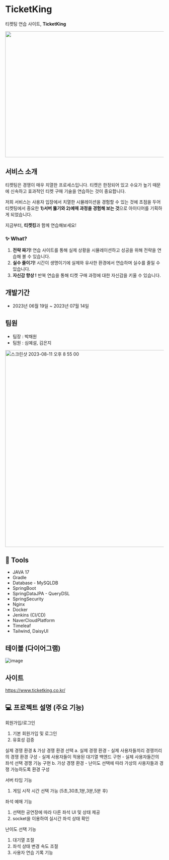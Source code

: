 # TicketKing

티켓팅 연습 사이트, **TicketKing**

<img src="https://i.ibb.co/hRcMTcb/The-Heartbreakers.jpg" width="1000" height="400" >

## 서비스 소개
티켓팅은 경쟁이 매우 치열한 프로세스입니다.
티켓은 한정되어 있고 수요가 높기 때문에 신속하고 효과적인 티켓 구매 기술을 연습하는 것이 중요합니다.
    
저희 서비스는 사용자 입장에서 치열한 시뮬레이션을 경험할 수 있는 것에 초점을 두어
티켓팅에서 중요한 **1)서버 뚫기와 2)예매 과정을 경험해 보는 것**으로 아이디어를 기획하게 되었습니다.

지금부터, **티켓킹**과 함께 연습해보세요!

### ✨ What?
1. **전략 짜기!** 연습 사이트를 통해 실제 상황을 시뮬레이션하고 성공을 위해 전략을 연습해 볼 수 있습니다.
2. **실수 줄이기!** 시간이 생명이기에 실제와 유사한 환경에서 연습하며 실수를 줄일 수 있습니다.
3. **자신감 향상 !** 반복 연습을 통해 티켓 구매 과정에 대한 자신감을 키울 수 있습니다.
 
## 개발기간
- 2023년 06월 19일 ~ 2023년 07월 14일

## 팀원  
- 팀장 : 박채원
- 팀원 : 심예설, 김은지
<img width="625" alt="스크린샷 2023-08-11 오후 8 55 00" src="https://github.com/ProjectTicketKing/TicketKing/assets/82140052/dd6e1751-75aa-4368-9060-78a566310e0e">

## 🔧 Tools 
- JAVA 17
- Gradle
- Database - MySQLDB
- SpringBoot
- SpringDataJPA - QueryDSL
- SpringSecurity
- Nginx
- Docker
- Jenkins (CI/CD)
- NaverCloudPlatform
- Timeleaf
- Tailwind, DaisyUI

## 테이블 (다이어그램)
![image](https://github.com/ProjectTicketKing/TicketKing/assets/89733207/3283ec6a-fe99-43e6-830f-ab6b214a276e)

## 사이트
https://www.ticketking.co.kr/

##  💻  프로젝트 설명 (주요 기능)
회원가입/로그인
  1. 기본 회원가입 및 로그인
  2. 유효성 검증

실제 경쟁 환경 & 가상 경쟁 환경 선택 
  a. 실제 경쟁 환경
    - 실제 사용자들끼리 경쟁끼리의 경쟁 환경 구성
    - 실제 사용자들이 적용된 대기열 백엔드 구현
    - 실제 사용자들간의 좌석 선택 경쟁 기능 구현 
  b. 가상 경쟁 환경
    - 난이도 선택에 따라 가상의 사용자들과 경쟁 가능하도록 환경 구성

서버 타임 기능
  1. 게임 시작 시간 선택 가능 (5초,30초,1분,3분,5분 후)

좌석 예매 기능
  1. 선택한 공연장에 따라 다른 좌석 UI 및 상태 제공
  2. socket을 이용하여 실시간 좌석 상태 확인

난이도 선택 기능
  1. 대기열 조절 
  2. 좌석 상태 변경 속도 조절
  3. 사용자 연습 기록 기능



    
